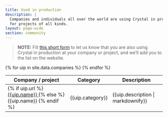 ```yaml
---
title: Used in production
description: |
  Companies and individuals all over the world are using Crystal in production
  for projects of all kinds.
layout: page-wide
section: community
---
```


> **NOTE:**
> Fill [this short form](https://airtable.com/shrapvn1N02qwkowQ) to let us know that you are also using Crystal in production at your company or project, and we’ll add you to the list on the website.

<table class="table" id="sponsors-tbl">
  <thead>
    <th><span>Company / project</span></th>
    <th><span>Category</span></th>
    <th><span>Description</span></th>
  </thead>
  <tbody>
    {% for uip in site.data.companies %}
    <tr>
      <td>
        {% if uip.url %}
        <a href="{{uip.url}}" target="_blank" rel="sponsored nofollow">
          {{uip.name}}
        </a>
        {% else %}
        {{uip.name}}
        {% endif %}
      </td>
      <td>
        {{uip.category}}
      </td>
      <td>
        {{uip.description | markdownify}}
      </td>
    </tr>
    {% endfor %}
  </tbody>
</table>

<script src="/assets/js/tablesort.js"></script>
<script>
  new Tablesort(document.getElementById('sponsors-tbl'));
</script>
